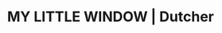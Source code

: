 ---
title: "MY LITTLE WINDOW | Dutcher"
url: /bielefeld/my-little-window-dutcher/
shop: Allgemein
---